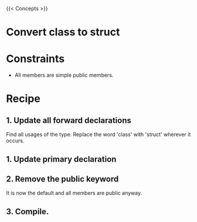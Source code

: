 {{< Concepts >}}

# Convert class to struct

# Constraints

* All members are simple public members.

# Recipe

## 1. Update all forward declarations

Find all usages of the type.  Replace the word 'class' with 'struct' wherever it occurs.

## 1. Update primary declaration

## 2. Remove the public keyword

It is now the default and all members are public anyway.

## 3. Compile.
